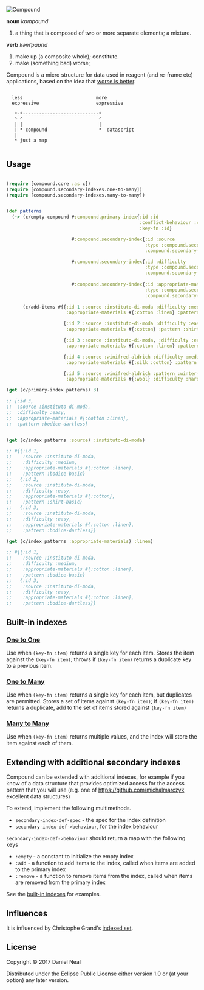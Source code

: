![Compound](https://raw.githubusercontent.com/danielneal/compound/master/compound.png)

**noun** *kɒmpaʊnd*

1. a thing that is composed of two or more separate elements; a mixture.

**verb** *kəmˈpaʊnd*

1. make up (a composite whole); constitute.
2. make (something bad) worse; 

Compound is a micro structure for data used in reagent (and re-frame etc) applications, 
based on the idea that [worse is better](https://en.wikipedia.org/wiki/Worse_is_better). 

```

  less                           more
  expressive                     expressive

   *-*----------------------------*
   ^ ^                            ^
   | |                            |
   | * compound                   *  datascript
   | 
   * just a map


```

## Usage

```clojure

(require [compound.core :as c]) 
(require [compound.secondary-indexes.one-to-many]) 
(require [compound.secondary-indexes.many-to-many])


(def patterns
  (-> (c/empty-compound #:compound.primary-index{:id :id
                                                 :conflict-behaviour :compound.primary-index.conflict-behaviours/replace
                                                 :key-fn :id}

                        #:compound.secondary-index{:id :source
                                                   :type :compound.secondary-index.types/one-to-many
                                                   :compound.secondary-indexes.one-to-many/key-fn :source}

                        #:compound.secondary-index{:id :difficulty
                                                   :type :compound.secondary-index.types/one-to-many
                                                   :compound.secondary-indexes.one-to-many/key-fn :difficulty}
                    
                        #:compound.secondary-index{:id :appropriate-materials
                                                   :type :compound.secondary-index.types/many-to-many
                                                   :compound.secondary-indexes.many-to-many/key-fn :appropriate-materials})
                                                   
      (c/add-items #{{:id 1 :source :instituto-di-moda :difficulty :medium,
                      :appropriate-materials #{:cotton :linen} :pattern :bodice-basic}

                     {:id 2 :source :instituto-di-moda :difficulty :easy,
                      :appropriate-materials #{:cotton} :pattern :shirt-basic}

                     {:id 3 :source :instituto-di-moda, :difficulty :easy
                      :appropriate-materials #{:cotton :linen} :pattern :bodice-dartless}

                     {:id 4 :source :winifred-aldrich :difficulty :medium
                      :appropriate-materials #{:silk :cotton} :pattern :dress-princess-seam}

                     {:id 5 :source :winifred-aldrich :pattern :winter-coat
                      :appropriate-materials #{:wool} :difficulty :hard}})))

(get (c/primary-index patterns) 3)

;; {:id 3,
;;  :source :instituto-di-moda,
;;  :difficulty :easy,
;;  :appropriate-materials #{:cotton :linen},
;;  :pattern :bodice-dartless}


(get (c/index patterns :source) :instituto-di-moda)

;; #{{:id 1,
;;    :source :instituto-di-moda,
;;    :difficulty :medium,
;;    :appropriate-materials #{:cotton :linen},
;;    :pattern :bodice-basic}
;;   {:id 2,
;;    :source :instituto-di-moda,
;;    :difficulty :easy,
;;    :appropriate-materials #{:cotton},
;;    :pattern :shirt-basic}
;;   {:id 3,
;;    :source :instituto-di-moda,
;;    :difficulty :easy,
;;    :appropriate-materials #{:cotton :linen},
;;    :pattern :bodice-dartless}}

(get (c/index patterns :appropriate-materials) :linen)

;; #{{:id 1,
;;    :source :instituto-di-moda,
;;    :difficulty :medium,
;;    :appropriate-materials #{:cotton :linen},
;;    :pattern :bodice-basic}
;;   {:id 3,
;;    :source :instituto-di-moda,
;;    :difficulty :easy,
;;    :appropriate-materials #{:cotton :linen},
;;    :pattern :bodice-dartless}}


```

## Built-in indexes

### [One to One](https://github.com/danielneal/compound/blob/master/src/compound/indexes/one_to_one.clj)


Use when `(key-fn item)` returns a single key for each item.
Stores the item against the `(key-fn item)`; throws if `(key-fn item)` returns a duplicate key to a previous item. 

### [One to Many](https://github.com/danielneal/compound/blob/master/src/compound/secondary_indexes/one_to_many.clj)

Use when `(key-fn item)` returns a single key for each item, but duplicates are permitted.
Stores a set of items against `(key-fn item)`; if `(key-fn item)` returns a duplicate, add to the set of items stored against `(key-fn item)`

### [Many to Many](https://github.com/danielneal/compound/blob/master/src/compound/secondary_indexes/many_to_many.clj)

Use when `(key-fn item)` returns multiple values, and the index will store the item against each of them.


## Extending with additional secondary indexes

Compound can be extended with additional indexes, for example if you know of a data structure that provides optimized 
access for the access pattern that you will use (e.g. one of https://github.com/michalmarczyk excellent data structures)

To extend, implement the following multimethods.

 * `secondary-index-def-spec` - the spec for the index definition
 * `secondary-index-def->behaviour`, for the index behaviour
 
`secondary-index-def->behaviour` should return a map with the following keys

 * `:empty` - a constant to initialize the empty index
 * `:add` - a function to add items to the index, called when items are added to the primary index 
 * `:remove` - a function to remove items from the index, called when items are removed from the primary index

See the [built-in indexes](https://github.com/danielneal/compound/tree/master/src/compound/indexes) for examples. 

## Influences 

It is influenced by Christophe Grand's [indexed set](https://github.com/cgrand/indexed-set). 

## License

Copyright © 2017 Daniel Neal

Distributed under the Eclipse Public License either version 1.0 or (at
your option) any later version.
